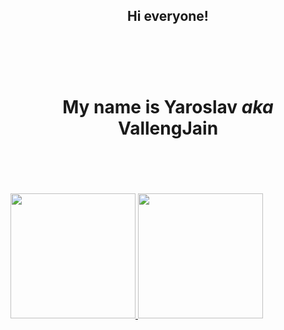 <h2 align="center"><b>Hi everyone!</b><br><br></h2><br><br>

<h1 align="center">My name is Yaroslav <i>aka</i> VallengJain<br><br></h1><br><br>

<a href="https://github.com/anuraghazra/github-readme-stats" style="margin: 0 auto;">
  <img height=200 src="https://github-readme-stats.vercel.app/api?username=vallengjain&theme=merko&rank_icon=github&line_height=30&border_radius=20"/>
  <img height=200 src="https://github-readme-stats.vercel.app/api/top-langs/?username=vallengjain&layout=compact"/>
</a>

